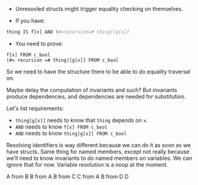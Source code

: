 - Unresovled structs might trigger equality checking on themselves.

- If you have:
```r
thing IS f[x] AND (#=recursion=# thing)[g[x]]
```
- You need to prove:
```
f[x] FROM c_bool
(#= recursion =# thing)[g[x]] FROM c_bool
```
So we need to have the structure there to be able to do equality traversal on.  

Maybe delay the computation of invariants and such? But invariants produce
dependencies, and dependencies are needed for substitution.

Let's list requirements:
- `thing[g[x]]` needs to know that `thing` depends on `x`.
- `AND` needs to know `f[x] FROM c_bool`
- `AND` needs to know `thing[g[x]] FROM c_bool`

Resolving identifiers is way different because we can do it as soon as we have
structs. Same thing for named members, except not really because we'll need to
know invariants to do named members on variables. We can ignore that for now.
Variable resolution is a noop at the moment.

A from B
B from A
B from C
C from A
B from D
D
